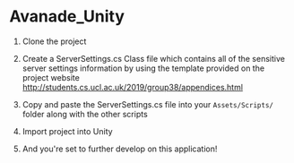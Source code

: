 # Avanade_Unity


1. Clone the project

2. Create a ServerSettings.cs Class file which contains all of the sensitive server settings information by using the template provided on the project website http://students.cs.ucl.ac.uk/2019/group38/appendices.html

3. Copy and paste the ServerSettings.cs file into your ```Assets/Scripts/``` folder along with the other scripts

4. Import project into Unity

5. And you're set to further develop on this application!
